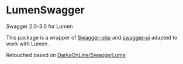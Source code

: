 LumenSwagger
==========

Swagger 2.0-3.0 for Lumen

This package is a wrapper of [Swagger-php](https://github.com/zircote/swagger-php) and [swagger-ui](https://github.com/swagger-api/swagger-ui) adapted to work with Lumen.

Retouched based on [DarkaOnLine/SwaggerLume](https://github.com/DarkaOnLine/SwaggerLume)
